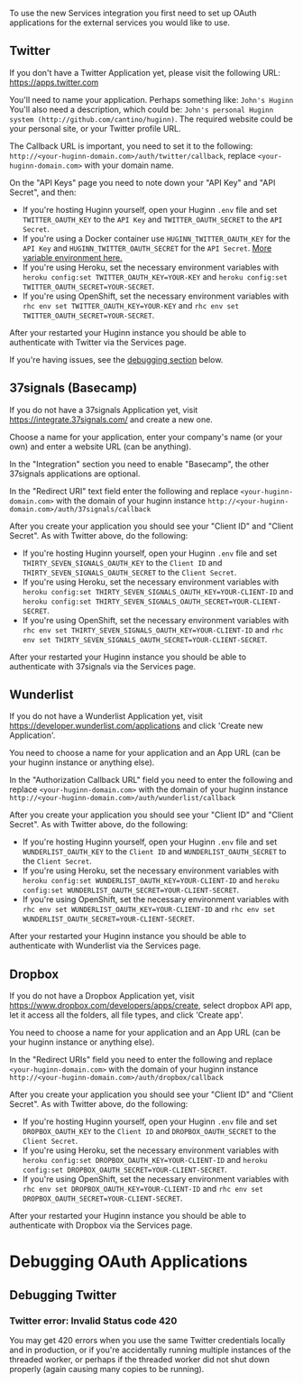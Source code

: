 To use the new Services integration you first need to set up OAuth applications for the external services you would like to use.

## Twitter

If you don't have a Twitter Application yet, please visit the following URL: https://apps.twitter.com

You'll need to name your application.  Perhaps something like: `John's Huginn`
You'll also need a description, which could be: `John's personal Huginn system (http://github.com/cantino/huginn)`.
The required website could be your personal site, or your Twitter profile URL.

The Callback URL is important, you need to set it to the following: `http://<your-huginn-domain.com>/auth/twitter/callback`, replace `<your-huginn-domain.com>` with your domain name. 

On the "API Keys" page you need to note down your "API Key" and "API Secret", and then:

* If you're hosting Huginn yourself, open your Huginn `.env` file and set `TWITTER_OAUTH_KEY` to the `API Key` and `TWITTER_OAUTH_SECRET` to the `API Secret`.
* If you're using a Docker container use `HUGINN_TWITTER_OAUTH_KEY` for the `API Key` and `HUGINN_TWITTER_OAUTH_SECRET` for the `API Secret`. [More variable environment here.](https://hub.docker.com/r/cantino/huginn/)
* If you're using Heroku, set the necessary environment variables with `heroku config:set TWITTER_OAUTH_KEY=YOUR-KEY` and `heroku config:set TWITTER_OAUTH_SECRET=YOUR-SECRET`.
* If you're using OpenShift, set the necessary environment variables with `rhc env set TWITTER_OAUTH_KEY=YOUR-KEY` and `rhc env set TWITTER_OAUTH_SECRET=YOUR-SECRET`.

After your restarted your Huginn instance you should be able to authenticate with Twitter via the Services page.

If you're having issues, see the [debugging section](https://github.com/cantino/huginn/wiki/Configuring-OAuth-applications#debugging-twitter) below.

## 37signals (Basecamp)

If you do not have a 37signals Application yet, visit https://integrate.37signals.com/ and create a new one.

Choose a name for your application, enter your company's name (or your own) and enter a website URL (can be anything).

In the "Integration" section you need to enable "Basecamp", the other 37signals applications are optional.

In the "Redirect URI" text field enter the following and replace `<your-huginn-domain.com>` with the domain of your huginn instance `http://<your-huginn-domain.com>/auth/37signals/callback`

After you create your application you should see your "Client ID" and "Client Secret". As with Twitter above, do the following:

* If you're hosting Huginn yourself, open your Huginn `.env` file and set `THIRTY_SEVEN_SIGNALS_OAUTH_KEY` to the `Client ID` and `THIRTY_SEVEN_SIGNALS_OAUTH_SECRET` to the `Client Secret`.
* If you're using Heroku, set the necessary environment variables with `heroku config:set THIRTY_SEVEN_SIGNALS_OAUTH_KEY=YOUR-CLIENT-ID` and `heroku config:set THIRTY_SEVEN_SIGNALS_OAUTH_SECRET=YOUR-CLIENT-SECRET`.
* If you're using OpenShift, set the necessary environment variables with `rhc env set THIRTY_SEVEN_SIGNALS_OAUTH_KEY=YOUR-CLIENT-ID` and `rhc env set THIRTY_SEVEN_SIGNALS_OAUTH_SECRET=YOUR-CLIENT-SECRET`.

After your restarted your Huginn instance you should be able to authenticate with 37signals via the Services page.


## Wunderlist

If you do not have a Wunderlist Application yet, visit https://developer.wunderlist.com/applications and click 'Create new Application'.

You need to choose a name for your application and an App URL (can be your huginn instance or anything else).

In the "Authorization Callback URL" field you need to enter the following and replace `<your-huginn-domain.com>` with the domain of your huginn instance `http://<your-huginn-domain.com>/auth/wunderlist/callback`

After you create your application you should see your "Client ID" and "Client Secret". As with Twitter above, do the following:

* If you're hosting Huginn yourself, open your Huginn `.env` file and set `WUNDERLIST_OAUTH_KEY` to the `Client ID` and `WUNDERLIST_OAUTH_SECRET` to the `Client Secret`.
* If you're using Heroku, set the necessary environment variables with `heroku config:set WUNDERLIST_OAUTH_KEY=YOUR-CLIENT-ID` and `heroku config:set WUNDERLIST_OAUTH_SECRET=YOUR-CLIENT-SECRET`.
* If you're using OpenShift, set the necessary environment variables with `rhc env set WUNDERLIST_OAUTH_KEY=YOUR-CLIENT-ID` and `rhc env set WUNDERLIST_OAUTH_SECRET=YOUR-CLIENT-SECRET`.

After your restarted your Huginn instance you should be able to authenticate with Wunderlist via the Services page.

## Dropbox

If you do not have a Dropbox Application yet, visit https://www.dropbox.com/developers/apps/create, select dropbox API app, let it access all the folders, all file types, and click 'Create app'.

You need to choose a name for your application and an App URL (can be your huginn instance or anything else).

In the "Redirect URIs" field you need to enter the following and replace `<your-huginn-domain.com>` with the domain of your huginn instance `http://<your-huginn-domain.com>/auth/dropbox/callback`

After you create your application you should see your "Client ID" and "Client Secret". As with Twitter above, do the following:

* If you're hosting Huginn yourself, open your Huginn `.env` file and set `DROPBOX_OAUTH_KEY` to the `Client ID` and `DROPBOX_OAUTH_SECRET` to the `Client Secret`.
* If you're using Heroku, set the necessary environment variables with `heroku config:set DROPBOX_OAUTH_KEY=YOUR-CLIENT-ID` and `heroku config:set DROPBOX_OAUTH_SECRET=YOUR-CLIENT-SECRET`.
* If you're using OpenShift, set the necessary environment variables with `rhc env set DROPBOX_OAUTH_KEY=YOUR-CLIENT-ID` and `rhc env set DROPBOX_OAUTH_SECRET=YOUR-CLIENT-SECRET`.

After your restarted your Huginn instance you should be able to authenticate with Dropbox via the Services page.

# Debugging OAuth Applications

## Debugging Twitter

### Twitter error: Invalid Status code 420

You may get 420 errors when you use the same Twitter credentials locally and in production, or if you're accidentally running multiple instances of the threaded worker, or perhaps if the threaded worker did not shut down properly (again causing many copies to be running).